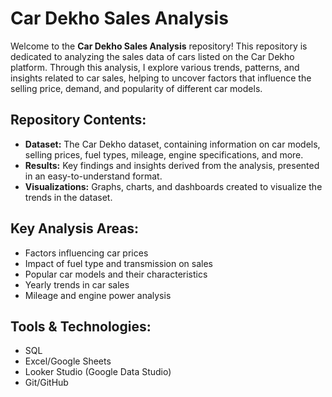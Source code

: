 # Car Dekho Sales Analysis

Welcome to the **Car Dekho Sales Analysis** repository! This repository is dedicated to analyzing the sales data of cars listed on the Car Dekho platform. Through this analysis, I explore various trends, patterns, and insights related to car sales, helping to uncover factors that influence the selling price, demand, and popularity of different car models.

## Repository Contents:
- **Dataset:** The Car Dekho dataset, containing information on car models, selling prices, fuel types, mileage, engine specifications, and more.
- **Results:** Key findings and insights derived from the analysis, presented in an easy-to-understand format.
- **Visualizations:** Graphs, charts, and dashboards created to visualize the trends in the dataset.

## Key Analysis Areas:
- Factors influencing car prices
- Impact of fuel type and transmission on sales
- Popular car models and their characteristics
- Yearly trends in car sales
- Mileage and engine power analysis

## Tools & Technologies:
- SQL
- Excel/Google Sheets
- Looker Studio (Google Data Studio)
- Git/GitHub

